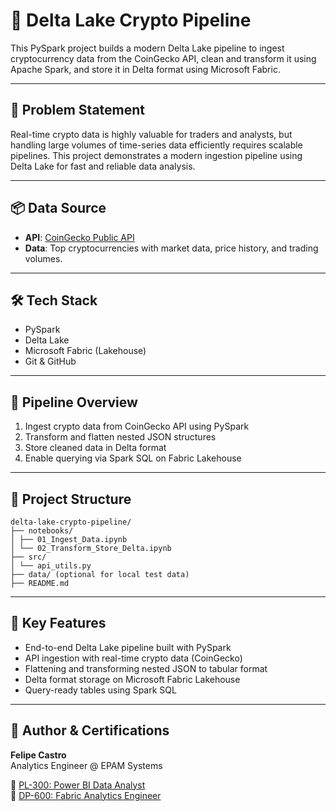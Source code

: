 # 🚀 Delta Lake Crypto Pipeline

This PySpark project builds a modern Delta Lake pipeline to ingest cryptocurrency data from the CoinGecko API, clean and transform it using Apache Spark, and store it in Delta format using Microsoft Fabric.

---

## 📌 Problem Statement

Real-time crypto data is highly valuable for traders and analysts, but handling large volumes of time-series data efficiently requires scalable pipelines. This project demonstrates a modern ingestion pipeline using Delta Lake for fast and reliable data analysis.

---

## 📦 Data Source

- **API**: [CoinGecko Public API](https://www.coingecko.com/en/api)
- **Data**: Top cryptocurrencies with market data, price history, and trading volumes.

---

## 🛠️ Tech Stack

- PySpark
- Delta Lake
- Microsoft Fabric (Lakehouse)
- Git & GitHub

---

## 🔁 Pipeline Overview

1. Ingest crypto data from CoinGecko API using PySpark
2. Transform and flatten nested JSON structures
3. Store cleaned data in Delta format
4. Enable querying via Spark SQL on Fabric Lakehouse

---

## 📁 Project Structure

```
delta-lake-crypto-pipeline/
├── notebooks/
│ ├── 01_Ingest_Data.ipynb
│ └── 02_Transform_Store_Delta.ipynb
├── src/
│ └── api_utils.py
├── data/ (optional for local test data)
├── README.md
```

---

## 🚀 Key Features

- End-to-end Delta Lake pipeline built with PySpark  
- API ingestion with real-time crypto data (CoinGecko)  
- Flattening and transforming nested JSON to tabular format  
- Delta format storage on Microsoft Fabric Lakehouse  
- Query-ready tables using Spark SQL  

---

## 🏅 Author & Certifications

**Felipe Castro**  
Analytics Engineer @ EPAM Systems  

📜 [PL-300: Power BI Data Analyst](https://learn.microsoft.com/api/credentials/share/en-us/FelipeCastro-8026/F853AABE365874B3?sharingId=13D660F56C1DFFA3)  
📜 [DP-600: Fabric Analytics Engineer](https://learn.microsoft.com/api/credentials/share/en-us/FelipeCastro-8026/6C5A2F5A8A5864FC?sharingId=13D660F56C1DFFA3)  
